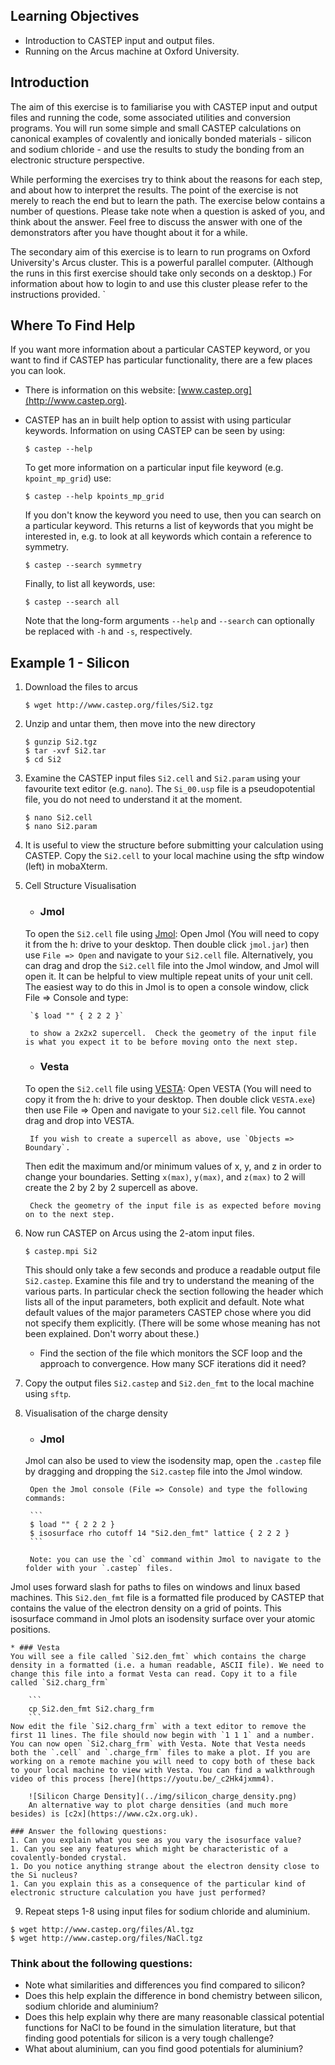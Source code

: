 ## Learning Objectives
* Introduction to CASTEP input and output files.
* Running on the Arcus machine at Oxford University.

## Introduction

The aim of this exercise is to familiarise you with CASTEP input and output files and running the code, some associated utilities and conversion programs. You will run some simple and small CASTEP calculations on canonical examples of covalently and ionically bonded materials - silicon and sodium chloride - and use the results to study the bonding from an electronic structure perspective.

While performing the exercises try to think about the reasons for each step, and about how to interpret the results. The point of the exercise is not merely to reach the end but to learn the path. The exercise below contains a number of questions. Please take note when a question is asked of you, and think about the answer. Feel free to discuss the answer with one of the demonstrators after you have thought about it for a while.

The secondary aim of this exercise is to learn to run programs on Oxford University's Arcus cluster. This is a powerful parallel computer. (Although the runs in this first exercise should take only seconds on a desktop.)  For information about how to login to and use this cluster please refer to the instructions provided.
`
## Where To Find Help
If you want more information about a particular CASTEP keyword, or you want to find if CASTEP has particular functionality, there are a few places you can look.

* There is information on this website: [www.castep.org](http://www.castep.org).
* CASTEP has an in built help option to assist with using particular keywords.  Information on using CASTEP can be seen by using:

	`$ castep --help`

	To get more information on a particular input file keyword (e.g. `kpoint_mp_grid`) use:
	
	`$ castep --help kpoints_mp_grid`

	If you don't know the keyword you need to use, then you can search on a particular keyword. This returns a list of keywords that you might be interested in, e.g. to look at all keywords which contain a reference to symmetry.

	`$ castep --search symmetry`

	Finally, to list all keywords, use:

	`$ castep --search all`
	
	Note that the long-form arguments `--help` and `--search` can optionally be replaced with `-h` and `-s`, respectively.


## Example 1 - Silicon
1. Download the files to arcus

	`$ wget http://www.castep.org/files/Si2.tgz`

2. Unzip and untar them, then move into the new directory

	```
	$ gunzip Si2.tgz
	$ tar -xvf Si2.tar
	$ cd Si2
	```

3. Examine the CASTEP input files `Si2.cell` and `Si2.param` using your favourite text editor (e.g. `nano`).
The `Si_00.usp` file is a pseudopotential file, you do not need to understand it at the moment.

	```
	$ nano Si2.cell
	$ nano Si2.param
	```

4. It is useful to view the structure before submitting your calculation using CASTEP. Copy the `Si2.cell` to your local machine using the sftp window (left) in mobaXterm.

5. Cell Structure Visualisation
	* ### Jmol
	To open the `Si2.cell` file using [Jmol](http://www.jmol.org):
	Open Jmol (You will need to copy it from the h: drive to your desktop. Then double click `jmol.jar`) 
	then use `File => Open` and navigate to your `Si2.cell` file.
	Alternatively, you can drag and drop the `Si2.cell` file into the Jmol window, and Jmol will open it. 
	It can be helpful to view multiple repeat units of your unit cell.  The easiest way to do this in Jmol is to open a console window,
	click File => Console and type:
	
		`$ load "" { 2 2 2 }`
	
		to show a 2x2x2 supercell.  Check the geometry of the input file is what you expect it to be before moving onto the next step.

	* ### Vesta
	To open the `Si2.cell` file using [VESTA](http://www.jp-minerals.org/vesta/en/):
	Open VESTA (You will need to copy it from the h: drive to your desktop. 
	Then double click `VESTA.exe`) then use File => Open and navigate to your `Si2.cell` file.
	You cannot drag and drop into VESTA.

		If you wish to create a supercell as above, use `Objects => Boundary`. 
	Then edit the maximum and/or minimum values of x, y, and z in order to change your boundaries.
	Setting `x(max)`, `y(max)`, and `z(max)` to 2 will create the 2 by 2 by 2 supercell as above. 

		Check the geometry of the input file is as expected before moving on to the next step.

6. Now run CASTEP on Arcus using the 2-atom input files.

	`$ castep.mpi Si2`
	
	This should only take a few seconds and produce a readable output file `Si2.castep`. Examine this file and try to understand the meaning of the various parts. In particular check the section following the header which lists all of the input parameters, both explicit and default. Note what default values of the major parameters CASTEP chose where you did not specify them explicitly. (There will be some whose meaning has not been explained. Don't worry about these.) 

	* Find the section of the file which monitors the SCF loop and the approach to convergence. How many SCF iterations did it need?

7. Copy the output files `Si2.castep` and `Si2.den_fmt` to the local machine using `sftp`.

8. Visualisation of the charge density
	* ### Jmol
	Jmol can also be used to view the isodensity map, open the `.castep` file by dragging and dropping the `Si2.castep` file into the Jmol window. 

		Open the Jmol console (File => Console) and type the following commands:
		
		```
		$ load "" { 2 2 2 }
		$ isosurface rho cutoff 14 "Si2.den_fmt" lattice { 2 2 2 }
		```
		
		Note: you can use the `cd` command within Jmol to navigate to the folder with your `.castep` files.
Jmol uses forward slash for paths to files on windows and linux based machines.
This `Si2.den_fmt` file is a formatted file produced by CASTEP that contains the value of the electron density on a grid of points.  This isosurface command in Jmol plots an isodensity surface over your atomic positions.

	* ### Vesta
	You will see a file called `Si2.den_fmt` which contains the charge density in a formatted (i.e. a human readable, ASCII file). We need to change this file into a format Vesta can read. Copy it to a file called `Si2.charg_frm`

		```
		cp Si2.den_fmt Si2.charg_frm
		```
	Now edit the file `Si2.charg_frm` with a text editor to remove the first 11 lines. The file should now begin with `1 1 1` and a number. You can now open `Si2.charg_frm` with Vesta. Note that Vesta needs both the `.cell` and `.charge_frm` files to make a plot. If you are working on a remote machine you will need to copy both of these back to your local machine to view with Vesta. You can find a walkthrough video of this process [here](https://youtu.be/_c2Hk4jxmm4).

		![Silicon Charge Density](../img/silicon_charge_density.png)
		An alternative way to plot charge densities (and much more besides) is [c2x](https://www.c2x.org.uk).

	### Answer the following questions:
	1. Can you explain what you see as you vary the isosurface value?
	1. Can you see any features which might be characteristic of a covalently-bonded crystal.
	1. Do you notice anything strange about the electron density close to the Si nucleus? 
	1. Can you explain this as a consequence of the particular kind of electronic structure calculation you have just performed?

9. Repeat steps 1-8 using input files for sodium chloride and aluminium.

```
$ wget http://www.castep.org/files/Al.tgz
$ wget http://www.castep.org/files/NaCl.tgz
```

### Think about the following questions:
* Note what similarities and differences you find compared to silicon? 
* Does this help explain the difference in bond chemistry between silicon, sodium chloride and aluminium?
* Does this help explain why there are many reasonable classical potential functions for NaCl to be found
  in the simulation literature, but that finding good potentials for silicon is a very tough challenge?
* What about aluminium, can you find good potentials for aluminium?
